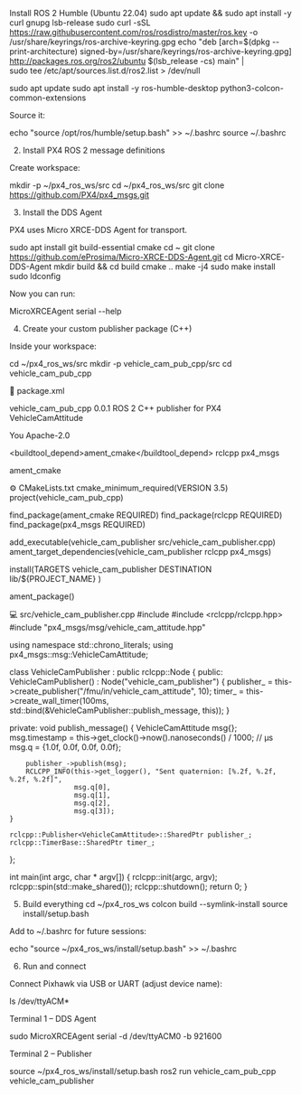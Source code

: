 Install ROS 2 Humble (Ubuntu 22.04)
sudo apt update && sudo apt install -y curl gnupg lsb-release
sudo curl -sSL https://raw.githubusercontent.com/ros/rosdistro/master/ros.key -o /usr/share/keyrings/ros-archive-keyring.gpg
echo "deb [arch=$(dpkg --print-architecture) signed-by=/usr/share/keyrings/ros-archive-keyring.gpg] \
  http://packages.ros.org/ros2/ubuntu $(lsb_release -cs) main" | \
  sudo tee /etc/apt/sources.list.d/ros2.list > /dev/null

sudo apt update
sudo apt install -y ros-humble-desktop python3-colcon-common-extensions


Source it:

echo "source /opt/ros/humble/setup.bash" >> ~/.bashrc
source ~/.bashrc

2. Install PX4 ROS 2 message definitions

Create workspace:

mkdir -p ~/px4_ros_ws/src
cd ~/px4_ros_ws/src
git clone https://github.com/PX4/px4_msgs.git

3. Install the DDS Agent

PX4 uses Micro XRCE-DDS Agent for transport.

sudo apt install git build-essential cmake
cd ~
git clone https://github.com/eProsima/Micro-XRCE-DDS-Agent.git
cd Micro-XRCE-DDS-Agent
mkdir build && cd build
cmake ..
make -j4
sudo make install
sudo ldconfig


Now you can run:

MicroXRCEAgent serial --help

4. Create your custom publisher package (C++)

Inside your workspace:

cd ~/px4_ros_ws/src
mkdir -p vehicle_cam_pub_cpp/src
cd vehicle_cam_pub_cpp

🧾 package.xml
<?xml version="1.0"?>
<package format="3">
  <name>vehicle_cam_pub_cpp</name>
  <version>0.0.1</version>
  <description>ROS 2 C++ publisher for PX4 VehicleCamAttitude</description>

  <maintainer email="you@example.com">You</maintainer>
  <license>Apache-2.0</license>

  <buildtool_depend>ament_cmake</buildtool_depend>
  <depend>rclcpp</depend>
  <depend>px4_msgs</depend>

  <export>
    <build_type>ament_cmake</build_type>
  </export>
</package>

⚙️ CMakeLists.txt
cmake_minimum_required(VERSION 3.5)
project(vehicle_cam_pub_cpp)

find_package(ament_cmake REQUIRED)
find_package(rclcpp REQUIRED)
find_package(px4_msgs REQUIRED)

add_executable(vehicle_cam_publisher src/vehicle_cam_publisher.cpp)
ament_target_dependencies(vehicle_cam_publisher rclcpp px4_msgs)

install(TARGETS
  vehicle_cam_publisher
  DESTINATION lib/${PROJECT_NAME}
)

ament_package()

💻 src/vehicle_cam_publisher.cpp
#include <chrono>
#include <rclcpp/rclcpp.hpp>
#include "px4_msgs/msg/vehicle_cam_attitude.hpp"

using namespace std::chrono_literals;
using px4_msgs::msg::VehicleCamAttitude;

class VehicleCamPublisher : public rclcpp::Node
{
public:
    VehicleCamPublisher()
    : Node("vehicle_cam_publisher")
    {
        publisher_ = this->create_publisher<VehicleCamAttitude>("/fmu/in/vehicle_cam_attitude", 10);
        timer_ = this->create_wall_timer(100ms, std::bind(&VehicleCamPublisher::publish_message, this));
    }

private:
    void publish_message()
    {
        VehicleCamAttitude msg{};
        msg.timestamp = this->get_clock()->now().nanoseconds() / 1000; // µs
        msg.q = {1.0f, 0.0f, 0.0f, 0.0f};

        publisher_->publish(msg);
        RCLCPP_INFO(this->get_logger(), "Sent quaternion: [%.2f, %.2f, %.2f, %.2f]",
                    msg.q[0],
                    msg.q[1],
                    msg.q[2],
                    msg.q[3]);
    }

    rclcpp::Publisher<VehicleCamAttitude>::SharedPtr publisher_;
    rclcpp::TimerBase::SharedPtr timer_;
};

int main(int argc, char * argv[])
{
    rclcpp::init(argc, argv);
    rclcpp::spin(std::make_shared<VehicleCamPublisher>());
    rclcpp::shutdown();
    return 0;
}

5. Build everything
cd ~/px4_ros_ws
colcon build --symlink-install
source install/setup.bash


Add to ~/.bashrc for future sessions:

echo "source ~/px4_ros_ws/install/setup.bash" >> ~/.bashrc

6. Run and connect

Connect Pixhawk via USB or UART (adjust device name):

ls /dev/ttyACM*


Terminal 1 – DDS Agent

sudo MicroXRCEAgent serial -d /dev/ttyACM0 -b 921600


Terminal 2 – Publisher

source ~/px4_ros_ws/install/setup.bash
ros2 run vehicle_cam_pub_cpp vehicle_cam_publisher
